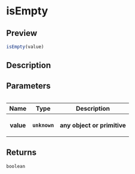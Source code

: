 
      
# isEmpty

<div class="api-docs__section" data-reactroot="">

## Preview

</div><div class="api-docs__preview fn" data-reactroot="">

```ts
isEmpty(value)
```

</div><div class="api-docs__section" data-reactroot="">

## Description

</div><div class="api-docs__description" data-reactroot=""><span class="api-docs__do-not-parse">



</span></div><div class="api-docs__section" data-reactroot="">

## Parameters

</div><div class="api-docs__parameters" data-reactroot=""><table>

<table><thead><tr><th>Name</th><th>Type</th><th>Description</th></tr></thead><tbody><tr><th>value</th><th><code><span class="api-type__type">unknown</span></code></th><th><div class="api-docs__description"><span class="api-docs__do-not-parse">

any object or primitive

</span></div></th></tr></tbody></table>

</table></div><div class="api-docs__section" data-reactroot="">

## Returns

</div><div class="api-docs__returns" data-reactroot="">

```ts
boolean
```

</div>